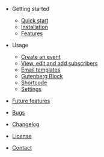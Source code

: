 - Getting started

    - [Quick start](quickstart.md)
    - [Installation](installation.md)
    - [Features](features.md)

- Usage

  - [Create an event](events.md)
  - [View, edit and add subscribers](subscribers.md)
  - [Email templates](emails.md)
  - [Gutenberg Block](block.md)
  - [Shortcode](shortcode.md)
  - [Settings](settings.md)

- [Future features](future.md)
- [Bugs](bugs.md)
- [Changelog](changelog.md)
- [License](license.md)
- [Contact](contact.md)

    